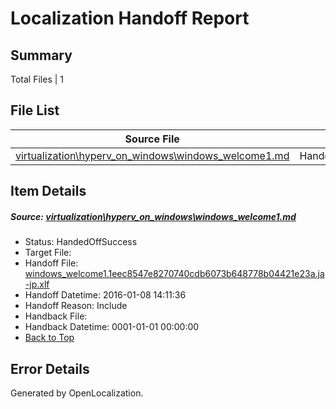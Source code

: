 # <a name='report-top'></a> Localization Handoff Report

## Summary
 Total Files | 1

## File List
 Source File | Status | Details 
 ----------- | ------ | ------- 
 [virtualization\hyperv_on_windows\windows_welcome1.md](https://github.com/OpenLocalizationOrg/hyperV/blob/1e9b850c43c17b89657c85601da1df22ec1fb609/virtualization/hyperv_on_windows/windows_welcome1.md) | HandedOffSuccess | [Details](#9ce8544730a5c1f86ed1b2bc42f57fb922b677bf202)

## Item Details
##### <a name='9ce8544730a5c1f86ed1b2bc42f57fb922b677bf202'></a> Source: [virtualization\hyperv_on_windows\windows_welcome1.md](https://github.com/OpenLocalizationOrg/hyperV/blob/1e9b850c43c17b89657c85601da1df22ec1fb609/virtualization/hyperv_on_windows/windows_welcome1.md)
* Status: HandedOffSuccess
* Target File: 
* Handoff File: [windows_welcome1.1eec8547e8270740cdb6073b648778b04421e23a.ja-jp.xlf](https://github.com/OpenLocalizationOrg/olhandoff/blob/b5f73eaaa95ef3a00f76c983f2e7e9a496cba5f1/ol-handoff/OpenLocalizationOrg/hyperV.ja-jp/master/windows_welcome1.1eec8547e8270740cdb6073b648778b04421e23a.ja-jp.xlf)
* Handoff Datetime: 2016-01-08 14:11:36
* Handoff Reason: Include
* Handback File: 
* Handback Datetime: 0001-01-01 00:00:00
* [Back to Top](#report-top)


## Error Details

Generated by OpenLocalization.
